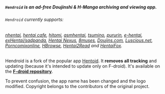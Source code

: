 ##### `Hendroid` is an ad-free Doujinshi & H-Manga archiving and viewing app.
###### `Hendroid` currently supports:
###### [nhentai](https://nhentai.net/), [hentai cafe](https://hentai.cafe/), [hitomi](https://hitomi.la/), [asmhentai](http://asmhentai.com/), [tsumino](http://www.tsumino.com/), [pururin](https://pururin.io/), [e-hentai](https://e-hentai.org/), [exHentai/sadpanda](https://exhentai.org), [Hentai Nexus](https://hentainexus.com), [8muses](https://www.8muses.com), [Doujins.com](https://doujins.com), [Luscious.net](https://www.luscious.net), [Porncomixonline](https://www.porncomixonline.net/), [HBrowse](https://www.hbrowse.com/), [Hentai2Read](https://hentai2read.com/) and [HentaiFox](https://hentaifox.com).


Hendroid is a fork of the popular app [Hentoid](https://github.com/avluis/Hentoid). 
It **removes all tracking** and updating (because it's intended to update only on F-droid). It's available on the [**F-droid repository**](https://f-droid.org/en/packages/org.nonononoki.hendroid).

To prevent confusion, the app name has been changed and the logo modified. Copyright belongs to the contributors of the original project.

